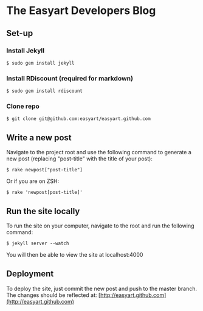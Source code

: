 # The Easyart Developers Blog

## Set-up

### Install Jekyll

    $ sudo gem install jekyll

### Install RDiscount (required for markdown)

    $ sudo gem install rdiscount

### Clone repo

    $ git clone git@github.com:easyart/easyart.github.com

## Write a new post

Navigate to the project root and use the following command to generate a new post (replacing "post-title" with the title of your post):

    $ rake newpost["post-title"]

Or if you are on ZSH:

    $ rake 'newpost[post-title]'

## Run the site locally

To run the site on your computer, navigate to the root and run the following command:

    $ jekyll server --watch

You will then be able to view the site at localhost:4000

## Deployment

To deploy the site, just commit the new post and push to the master branch. The changes should be reflected at: [http://easyart.github.com](http://easyart.github.com)
